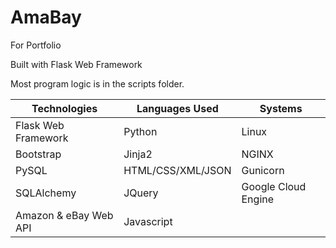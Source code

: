 # AmaBay
For Portfolio

Built with Flask Web Framework

Most program logic is in the scripts folder.

| Technologies  | Languages Used | Systems |
| ------- | ---------------- | ------------|
| Flask Web Framework  | Python | Linux    |
| Bootstrap | Jinja2 | NGINX               |
| PySQL | HTML/CSS/XML/JSON | Gunicorn     |
| SQLAlchemy | JQuery       | Google Cloud Engine |
| Amazon & eBay Web API | Javascript |     |
